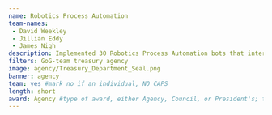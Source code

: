 ```yaml
---
name: Robotics Process Automation
team-names: 
 - David Weekley
 - Jillian Eddy
 - James Nigh
description: Implemented 30 Robotics Process Automation bots that interact with financial management, procurement, travel, and human resource systems without human interaction. This has reduced processing time of associated tasks by more than 99%, increased processing capacity by more than 100 times, and improved accuracy by removing the potential for human error.
filters: GoG-team treasury agency
image: agency/Treasury_Department_Seal.png
banner: agency
team: yes #mark no if an individual, NO CAPS 
length: short
award: Agency #type of award, either Agency, Council, or President's; this is case sensitive so make sure to match the options listed exactly. This section generates the format of the card
---
```

